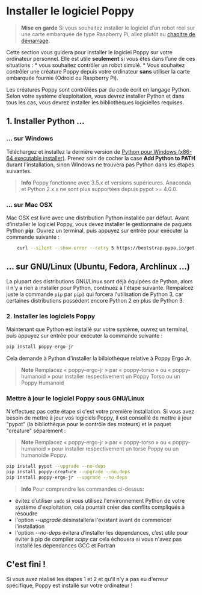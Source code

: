 # Installer le logiciel Poppy

> **Mise en garde** Si vous souhaitez installer le logiciel d’un robot réel sur une carte embarquée de type Raspberry Pi, allez plutôt au [chapitre de démarrage](burn-an-image-file.md).

Cette section vous guidera pour installer le logiciel Poppy sur votre ordinateur personnel. Elle est utile **seulement** si vous êtes dans l’une de ces situations : * vous souhaitez contrôler un robot simulé. * Vous souhaitez contrôler une créature Poppy depuis votre ordinateur **sans** utiliser la carte embarquée fournie (Odroid ou Raspberry Pi).

Les créatures Poppy sont contrôlées par du code écrit en langage Python. Selon votre système d’exploitation, vous devrez installer Python et dans tous les cas, vous devrez installer les bibliothèques logicielles requises. 

## 1. Installer Python ...
### ... sur Windows

Téléchargez et installez la dernière version de [Python pour Windows (x86-64 executable installer)](https://www.python.org/downloads/windows). Prenez soin de cocher la case **Add Python to PATH** durant l'installation, sinon WIndows ne trouvera pas Python dans les étapes suivantes.

> **Info** Poppy fonctionne avec 3.5.x et versions supérieures. Anaconda et Python 2.x.x ne sont plus supportées depuis pypot >= 4.0.0.

### ... sur Mac OSX

Mac OSX est livré avec une distribution Python installée par défaut. Avant d’installer le logiciel Poppy, vous devez installer le gestionnaire de paquets Python **pip**. Ouvrez un terminal, puis appuyez sur entrée pour exécuter la commande suivante :

```bash
    curl --silent --show-error --retry 5 https://bootstrap.pypa.io/get-pip.py | sudo python
```

## ... sur GNU/Linux (Ubuntu, Fedora, Archlinux ...)

La plupart des distributions GNU/Linux sont déjà équipées de Python, alors il n'y a rien à installer pour Python, continuez à l'étape suivante. Rempalcez juste la commande `pip` par `pip3` qui forcera l'utilisation de Python 3, car certaines distributions possèdent encore Python 2 en plus de Python 3.


### 2. Installer les logiciels Poppy 

Maintenant que Python est installé sur votre système, ouvrez un terminal, puis appuyez sur entrée pour exécuter la commande suivante :


```bash
pip install poppy-ergo-jr 
```

Cela demande à Python d'installer la bilbiothèque relative à Poppy Ergo Jr.

> **Note** Remplacez « poppy-ergo-jr » par « poppy-torso » ou « poppy-humanoid » pour installer respectivement un Poppy Torso ou un Poppy Humanoid


### Mettre à jour le logiciel Poppy sous GNU/Linux

N'effectuez pas cette étape si c'est votre première installation. Si vous avez besoin de mettre à jour vos logiciels Poppy, il est conseillé de mettre à jour "pypot" (la bibliothèque pour le contrôle des moteurs) et le paquet "creature" séparément :

> **Note** Remplacez « poppy-ergo-jr » par « poppy-torso » ou « poppy-humanoid » pour installer respectivement un torse Poppy ou un humanoïde Poppy.

```bash
pip install pypot --upgrade --no-deps
pip install poppy-creature --upgrade --no-deps
pip install poppy-ergo-jr --upgrade --no-deps
```

> **Info** Pour comprendre les commandes ci-dessus:
- évitez d’utiliser `sudo` si vous utilisez l'environnement Python de votre système d'exploitation, cela pourrait créer des conflits compliqués à résoudre
- l'option *--upgrade* désinstallera l'existant avant de commencer l’installation
- l'option *--no-deps* évitera d’installer les dépendances, c’est utile pour éviter à pip de compiler *scipy* car cela échouera si vous n'avez pas installé les dépendances GCC et Fortran

## C'est fini !

Si vous avez réalisé les étapes 1 et 2 et qu'il n'y a pas eu d'erreur spécifique, Poppy est installé sur votre ordinateur !


